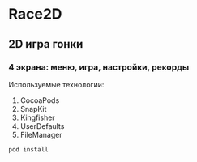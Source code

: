# Race2D
## 2D игра гонки
### 4 экрана: меню, игра, настройки, рекорды

Используемые технологии:

1. CocoaPods
2. SnapKit
3. Kingfisher
3. UserDefaults
4. FileManager

````
pod install
